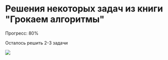 # Решения некоторых задач из книги "Грокаем алгоритмы"

Прогресс: 80%

Осталось решить 2-3 задачи

![](https://detectivebookshop.ru/image/1016990496.jpg)
